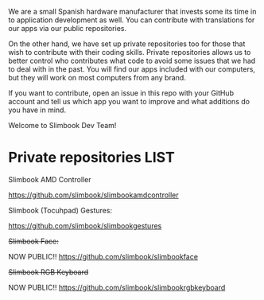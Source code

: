 We are a small Spanish hardware manufacturer that invests some its time in to application development as well. You can contribute with translations for our apps via our public repositories.

On the other hand, we have set up private repositories too for those that wish to contribute with their coding skills. Private repositories allows us to better control who contributes what code to avoid some issues that we had to deal with in the past. You will find our apps included with our  computers, but they will work on most computers from any brand.

If you want to contribute, open an issue in this repo with your GitHub account and tell us which app you want to improve and what additions do you have in mind.

Welcome to Slimbook Dev Team!

# Private repositories LIST

Slimbook AMD Controller

https://github.com/slimbook/slimbookamdcontroller


Slimbook (Tocuhpad) Gestures:

https://github.com/slimbook/slimbookgestures



~~Slimbook Face:~~ 

NOW PUBLIC!! https://github.com/slimbook/slimbookface


~~Slimbook RGB Keyboard~~

NOW PUBLIC!! https://github.com/slimbook/slimbookrgbkeyboard
